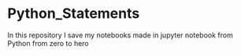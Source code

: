 # Python_Statements
In this repository I save my notebooks made in jupyter notebook from Python from zero to hero
